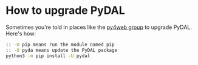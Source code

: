 # How to upgrade PyDAL

Sometimes you're told in places like the [py4web group](https://groups.google.com/forum/#!forum/py4web) to upgrade PyDAL. Here's how:

```bash
:: -m pip means run the module named pip
:: -U pyda means update the PyDAL package
python3 -m pip install -U pydal
```

